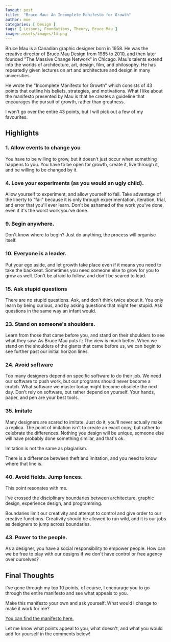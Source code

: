 ```yaml
---
layout: post
title:  "Bruce Mau: An Incomplete Manifesto for Growth"
author: moe
categories: [ Design ]
tags: [ Lessons, Foundations, Theory, Bruce Mau ]
image: assets/images/14.png
---
```

Bruce Mau is a Canadian graphic designer born in 1958. He was the creative director of Bruce Mau Design from 1985 to 2010, and then later founded "The Massive Change Network" in Chicago. Mau's talents extend into the worlds of architecture, art, design, film, and philosophy. He has repeatedly given lectures on art and architecture and design in many universities.

He wrote the "Incomplete Manifesto for Growth" which consists of 43 points that outline his beliefs, strategies, and motivations. What I like about the manifesto presented by Mau is that he creates a guideline that encourages the pursuit of growth, rather than greatness.

I won't go over the entire 43 points, but I will pick out a few of my favourites.

## Highlights

### 1. Allow events to change you
You have to be willing to grow, but it doesn't just occur when something happens to you. You have to be open for growth, create it, live through it, and be willing to be changed by it.

### 4. Love your experiments (as you would an ugly child).
Allow yourself to experiment, and allow yourself to fail. Take advantage of the liberty to "fail" because it is only through experimentation, iteration, trial, and error that you'll ever learn. Don't be ashamed of the work you've done, even if it's the worst work you've done.

### 9. Begin anywhere.
Don't know where to begin? Just do anything, the process will organise itself.

### 10. Everyone is a leader.
Put your ego aside, and let growth take place even if it means you need to take the backseat. Sometimes you need someone else to grow for you to grow as well. Don't be afraid to follow, and don't be scared to lead.

### 15. Ask stupid questions
There are no stupid questions. Ask, and don't think twice about it. You only learn by being curious, and by asking questions that might feel stupid. Ask questions in the same way an infant would.

### 23. Stand on someone's shoulders.
Learn from those that came before you, and stand on their shoulders to see what they saw. As Bruce Mau puts it: The view is much better. When we stand on the shoulders of the giants that came before us, we can begin to see further past our initial horizon lines.

### 24. Avoid software
Too many designers depend on specific software to do their job. We need our software to push work, but our programs should never become a crutch.  What software we master today might become obsolete the next day. Don't rely on software, but rather depend on yourself. Your hands, paper, and pen are your best tools.

### 35. Imitate
Many designers are scared to imitate. Just do it, you'll never actually make a replica. The point of imitation isn't to create an exact copy, but rather to celebrate the differences. Nothing you design will be unique, someone else will have probably done something similar, and that's ok.

Imitation is not the same as plagiarism.

There is a difference between theft and imitation, and you need to know where that line is.

### 40. Avoid fields. Jump fences.
This point resonates with me.

I've crossed the disciplinary boundaries between architecture, graphic design, experience design, and programming.

Boundaries limit our creativity and attempt to control and give order to our creative functions. Creativity should be allowed to run wild, and it is our jobs as designers to jump across boundaries.

### 43. Power to the people.
As a designer, you have a social responsibility to empower people. How can we be free to play with our designs if we don't have control or free agency over ourselves?

## Final Thoughts
I've gone through my top 10 points, of course, I encourage you to go through the entire manifesto and see what appeals to you.

Make this manifesto your own and ask yourself: What would I change to make it work for me?

[You can find the manifesto here.](https://theblog.mghachem.com/assets/documents/incomplete-manifesto-bruce-mau.pdf)

Let me know what points appeal to you, what doesn't, and what you would add for yourself in the comments below!
